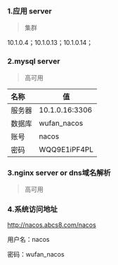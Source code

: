 ### 1.应用 server

> 集群

10.1.0.4；10.1.0.13；10.1.0.14；

### 2.mysql server

> 高可用

| 名称   | 值              |
| :--- | -------------- |
| 服务器  | 10.1.0.16:3306 |
| 数据库  | wufan_nacos    |
| 账号   | nacos          |
| 密码   | WQQ9E1iPF4PL   |

### 3.nginx server or dns域名解析

> 高可用 



### 4.系统访问地址

http://nacos.abcs8.com/nacos

用户名：nacos

密码：wufan_nacos